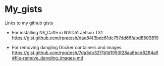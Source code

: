 # My_gists
Links to my github gists

* For installing NV_Caffe in NVIDIA Jetson TX1 <br>
https://gist.github.com/rpratesh/dae84f3bdc61dc757dd66fabd8503819

* For removing dangling Docker containers and images <br>
https://gist.github.com/rpratesh/7da3db32f7b1d1953f28aa8bcd8284a9#file-remove_dangling_images-md

